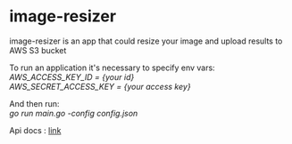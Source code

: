 # image-resizer
image-resizer is an app that could resize your image and upload results to AWS S3 bucket  
  
To run an application it's necessary to specify env vars:  
*AWS_ACCESS_KEY_ID = {your id}*  
*AWS_SECRET_ACCESS_KEY = {your access key}*   
 
 And then run:  
*go run main.go -config config.json*  

 Api docs : [link](https://github.com/Dimitriy14/image-resizing/blob/master/api/swagger.yml)